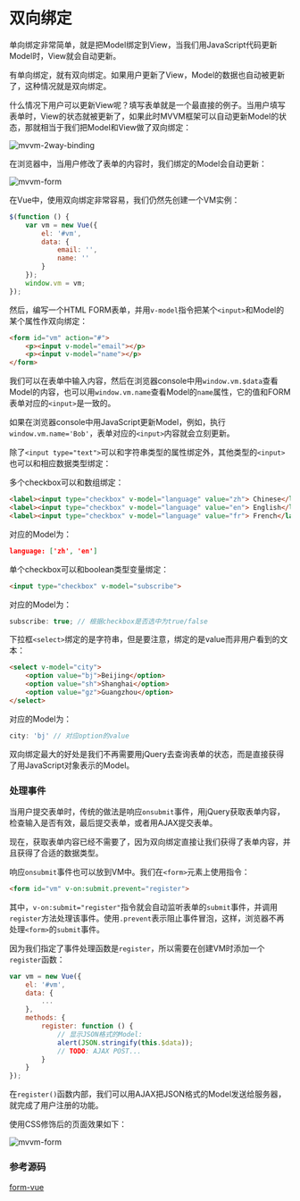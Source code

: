 # 双向绑定

单向绑定非常简单，就是把Model绑定到View，当我们用JavaScript代码更新Model时，View就会自动更新。

有单向绑定，就有双向绑定。如果用户更新了View，Model的数据也自动被更新了，这种情况就是双向绑定。

什么情况下用户可以更新View呢？填写表单就是一个最直接的例子。当用户填写表单时，View的状态就被更新了，如果此时MVVM框架可以自动更新Model的状态，那就相当于我们把Model和View做了双向绑定：

![](https://cdn.liaoxuefeng.com/cdn/files/attachments/001475748807275ad36ec2cf2d6478599682d65813b24f6000/l "mvvm-2way-binding")

在浏览器中，当用户修改了表单的内容时，我们绑定的Model会自动更新：

![](https://cdn.liaoxuefeng.com/cdn/files/attachments/001475748865651969a9fd845eb444980a67a2937cfbea1000/l "mvvm-form")

在Vue中，使用双向绑定非常容易，我们仍然先创建一个VM实例：

```js
$(function () {
    var vm = new Vue({
        el: '#vm',
        data: {
            email: '',
            name: ''
        }
    });
    window.vm = vm;
});
```

然后，编写一个HTML FORM表单，并用`v-model`指令把某个`<input>`和Model的某个属性作双向绑定：

```html
<form id="vm" action="#">
    <p><input v-model="email"></p>
    <p><input v-model="name"></p>
</form>
```

我们可以在表单中输入内容，然后在浏览器console中用`window.vm.$data`查看Model的内容，也可以用`window.vm.name`查看Model的`name`属性，它的值和FORM表单对应的`<input>`是一致的。

如果在浏览器console中用JavaScript更新Model，例如，执行`window.vm.name='Bob'`，表单对应的`<input>`内容就会立刻更新。

除了`<input type="text">`可以和字符串类型的属性绑定外，其他类型的`<input>`也可以和相应数据类型绑定：

多个checkbox可以和数组绑定：

```html
<label><input type="checkbox" v-model="language" value="zh"> Chinese</label>
<label><input type="checkbox" v-model="language" value="en"> English</label>
<label><input type="checkbox" v-model="language" value="fr"> French</label>
```

对应的Model为：

```json
language: ['zh', 'en']
```

单个checkbox可以和boolean类型变量绑定：

```html
<input type="checkbox" v-model="subscribe">
```

对应的Model为：

```js
subscribe: true; // 根据checkbox是否选中为true/false
```

下拉框`<select>`绑定的是字符串，但是要注意，绑定的是value而非用户看到的文本：

```html
<select v-model="city">
    <option value="bj">Beijing</option>
    <option value="sh">Shanghai</option>
    <option value="gz">Guangzhou</option>
</select>
```

对应的Model为：

```js
city: 'bj' // 对应option的value
```

双向绑定最大的好处是我们不再需要用jQuery去查询表单的状态，而是直接获得了用JavaScript对象表示的Model。

### 处理事件

当用户提交表单时，传统的做法是响应`onsubmit`事件，用jQuery获取表单内容，检查输入是否有效，最后提交表单，或者用AJAX提交表单。

现在，获取表单内容已经不需要了，因为双向绑定直接让我们获得了表单内容，并且获得了合适的数据类型。

响应`onsubmit`事件也可以放到VM中。我们在`<form>`元素上使用指令：

```html
<form id="vm" v-on:submit.prevent="register">
```

其中，`v-on:submit="register"`指令就会自动监听表单的`submit`事件，并调用`register`方法处理该事件。使用`.prevent`表示阻止事件冒泡，这样，浏览器不再处理`<form>`的`submit`事件。

因为我们指定了事件处理函数是`register`，所以需要在创建VM时添加一个`register`函数：

```js
var vm = new Vue({
    el: '#vm',
    data: {
        ...
    },
    methods: {
        register: function () {
            // 显示JSON格式的Model:
            alert(JSON.stringify(this.$data));
            // TODO: AJAX POST...
        }
    }
});
```

在`register()`函数内部，我们可以用AJAX把JSON格式的Model发送给服务器，就完成了用户注册的功能。

使用CSS修饰后的页面效果如下：

![](https://cdn.liaoxuefeng.com/cdn/files/attachments/00147575095913688d78198d021489da557adce00f05e76000/l "mvvm-form")

### 参考源码

[form-vue](https://github.com/michaelliao/learn-javascript/tree/master/samples/node/web/vue/form-vue)